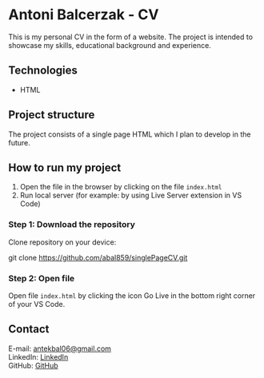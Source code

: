 # Antoni Balcerzak - CV

This is my personal CV in the form of a website. The project is intended to showcase my skills, educational background and experience.

## Technologies

- HTML

## Project structure

The project consists of a single page HTML which I plan to develop in the future.

## How to run my project

1. Open the file in the browser by clicking on the file `index.html`
2. Run local server (for example: by using Live Server extension in VS Code)

### Step 1: Download the repository

Clone repository on your device:

git clone https://github.com/abal859/singlePageCV.git

### Step 2: Open file

Open file `index.html` by clicking the icon Go Live in the bottom right corner of your VS Code.

## Contact

E-mail: antekbal06@gmail.com  
LinkedIn: [LinkedIn](https://www.linkedin.com/in/antoni-balcerzak-899000329/)  
GitHub: [GitHub](https://github.com/abal859)
